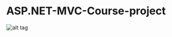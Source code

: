 # ASP.NET-MVC-Course-project
![alt tag](https://ci.appveyor.com/project/pavelangelov/asp-net-mvc-course-project)
